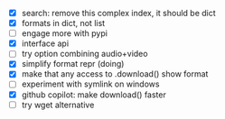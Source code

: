 * [X] search: remove this complex index, it should be dict
* [X] formats in dict, not list
* [ ] engage more with pypi
* [X] interface api
* [ ] try option combining audio+video
* [X] simplify format repr (doing)
* [X] make that any access to .download() show format
* [ ] experiment with symlink on windows
* [X] github copilot: make download() faster
* [ ] try wget alternative
